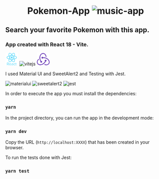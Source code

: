 <h1 align="center">Pokemon-App <img src="https://cdn-icons-png.flaticon.com/512/1408/1408992.png" alt="music-app" width="40" height="40" /></h1>
<h2>Search your favorite Pokemon with this app.</h2>
<h3>App created with React 18 - Vite.</h3> 
<p>
<img src="https://raw.githubusercontent.com/devicons/devicon/master/icons/react/react-original-wordmark.svg" alt="react" width="40" height="40" /> 
<img src="https://vectorwiki.com/images/bjlcA__vitejs.svg" alt="vitejs" width="40" height="40" />
<img src="https://raw.githubusercontent.com/devicons/devicon/master/icons/redux/redux-original.svg" alt="redux" width="40" height="40" />
</p>

I used Material UI and SweetAlert2 and Testing with Jest.
<p>
<img src="https://v4.material-ui.com/static/logo.png" alt="materialui" width="40" height="40" />
<img src="https://raw.githubusercontent.com/sweetalert2/sweetalert2/HEAD/assets/swal2-logo.png" alt="sweetalert2" height="40" />
<img src="https://www.vectorlogo.zone/logos/jestjsio/jestjsio-icon.svg" alt="jest" width="40" height="40" />
</p> 

<!-- <a href=""><h3 align="center">Visit my App at Netlify!</h3></a> -->


In order to execute the app you must install the dependencies:

### `yarn`

In the project directory, you can run the app in the development mode:

### `yarn dev`
Copy the URL (`http://localhost:XXXX`) that has been created in your browser.

To run the tests done with Jest:

### `yarn test`